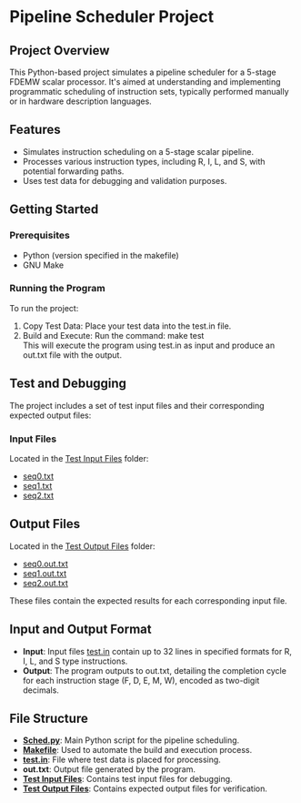 # Pipeline Scheduler Project
## Project Overview
This Python-based project simulates a pipeline scheduler for a 5-stage FDEMW scalar processor. It's aimed at understanding and implementing programmatic scheduling of instruction sets, typically performed manually or in hardware description languages.

## Features
* Simulates instruction scheduling on a 5-stage scalar pipeline.
* Processes various instruction types, including R, I, L, and S, with potential forwarding paths.
* Uses test data for debugging and validation purposes.
## Getting Started
### Prerequisites
* Python (version specified in the makefile)
* GNU Make
### Running the Program
To run the project:

1. Copy Test Data: Place your test data into the test.in file.
2. Build and Execute: Run the command:
make test\
This will execute the program using test.in as input and produce an out.txt file with the output.

## Test and Debugging
The project includes a set of test input files and their corresponding expected output files:

### Input Files
Located in the [Test Input Files](Test%20Input%20Files) folder:

* [seq0.txt](Test%20Input%20Files/seq0.txt)
* [seq1.txt](Test%20Input%20Files/seq1.txt)
* [seq2.txt](Test%20Input%20Files/seq2.txt)

## Output Files
Located in the [Test Output Files](Test%20Output%20Files) folder:

* [seq0.out.txt](Test%20Output%20Files/seq0.out.txt)
* [seq1.out.txt](Test%20Output%20Files/seq1.out.txt)
* [seq2.out.txt](Test%20Output%20Files/seq2.out.txt)

These files contain the expected results for each corresponding input file.

## Input and Output Format
* **Input**: Input files [test.in](test.in) contain up to 32 lines in specified formats for R, I, L, and S type instructions.
* **Output**: The program outputs to out.txt, detailing the completion cycle for each instruction stage (F, D, E, M, W), encoded as two-digit decimals.

## File Structure
* **[Sched.py](Sched.py)**: Main Python script for the pipeline scheduling.
* **[Makefile](Makefile)**: Used to automate the build and execution process.
* **[test.in](test.in)**: File where test data is placed for processing.
* **out.txt**: Output file generated by the program.
* **[Test Input Files](Test%20Input%20Files)**: Contains test input files for debugging.
* **[Test Output Files](Test%20Output%20Files)**: Contains expected output files for verification.
